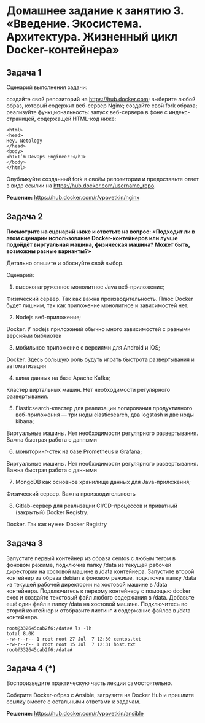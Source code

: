 # Домашнее задание к занятию 3. «Введение. Экосистема. Архитектура. Жизненный цикл Docker-контейнера»


## Задача 1

Сценарий выполнения задачи:

создайте свой репозиторий на https://hub.docker.com;
выберите любой образ, который содержит веб-сервер Nginx;
создайте свой fork образа;
реализуйте функциональность: запуск веб-сервера в фоне с индекс-страницей, содержащей HTML-код ниже:

```
<html>
<head>
Hey, Netology
</head>
<body>
<h1>I’m DevOps Engineer!</h1>
</body>
</html>
```

Опубликуйте созданный fork в своём репозитории и предоставьте ответ в виде ссылки на https://hub.docker.com/username_repo.


**Решение:** https://hub.docker.com/r/vpovetkin/nginx

## Задача 2

**Посмотрите на сценарий ниже и ответьте на вопрос: «Подходит ли в этом сценарии использование Docker-контейнеров или лучше подойдёт виртуальная машина, физическая машина? Может быть, возможны разные варианты?»**

Детально опишите и обоснуйте свой выбор.

Сценарий:

1. высоконагруженное монолитное Java веб-приложение;

Физический сервер. Так как важна производительность. Плюс Docker будет лишним, так как приложение монолитное и зависимостей нет.

2. Nodejs веб-приложение;

Docker. У nodejs приложений обычно много зависимостей с разными версиями библиотек

3. мобильное приложение c версиями для Android и iOS;

Docker. Здесь большую роль будуть играть быстрота развертывания и автоматизация

4. шина данных на базе Apache Kafka;

Кластер виртальных машин. Нет необходимости регулярного развертывания. 

5. Elasticsearch-кластер для реализации логирования продуктивного веб-приложения — три ноды elasticsearch, два logstash и две ноды kibana;

Виртуальные машины. Нет необходимости регулярного развертывания. Важна быстрая работа с данными

6. мониторинг-стек на базе Prometheus и Grafana;

Виртуальные машины. Нет необходимости регулярного развертывания. Важна быстрая работа с данными

7. MongoDB как основное хранилище данных для Java-приложения;

Физический сервер. Важна производительность

8. Gitlab-сервер для реализации CI/CD-процессов и приватный (закрытый) Docker Registry.

Docker. Так как нужен Docker Registry

## Задача 3

Запустите первый контейнер из образа centos c любым тегом в фоновом режиме, подключив папку /data из текущей рабочей директории на хостовой машине в /data контейнера.
Запустите второй контейнер из образа debian в фоновом режиме, подключив папку /data из текущей рабочей директории на хостовой машине в /data контейнера.
Подключитесь к первому контейнеру с помощью docker exec и создайте текстовый файл любого содержания в /data.
Добавьте ещё один файл в папку /data на хостовой машине.
Подключитесь во второй контейнер и отобразите листинг и содержание файлов в /data контейнера.

```
root@332645cab2f6:/data# ls -lh
total 8.0K
-rw-r--r-- 1 root root 27 Jul  7 12:30 centos.txt
-rw-r--r-- 1 root root 15 Jul  7 12:31 host.txt
root@332645cab2f6:/data#
```


## Задача 4 (*)

Воспроизведите практическую часть лекции самостоятельно.

Соберите Docker-образ с Ansible, загрузите на Docker Hub и пришлите ссылку вместе с остальными ответами к задачам.

**Решение:** https://hub.docker.com/r/vpovetkin/ansible